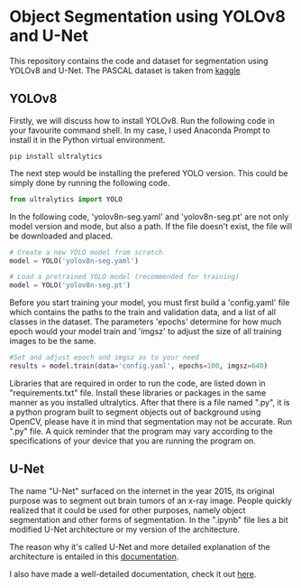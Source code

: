 # Object Segmentation using YOLOv8 and U-Net

This repository contains the code and dataset for segmentation using YOLOv8 and U-Net. The PASCAL dataset is taken from [kaggle](https://www.kaggle.com/datasets/gopalbhattrai/pascal-voc-2012-dataset)

## YOLOv8

Firstly, we will discuss how to install YOLOv8. Run the following code in your favourite command shell. In my case, I used Anaconda Prompt to install it in the Python virtual environment. 

```shell
pip install ultralytics
```

The next step would be installing the prefered YOLO version. This could be simply done by running the following code.

```py
from ultralytics import YOLO
```

In the following code, 'yolov8n-seg.yaml' and 'yolov8n-seg.pt' are not only model version and mode, but also a path. If the file doesn't exist, the file will be downloaded and placed. 

```py
# Create a new YOLO model from scratch
model = YOLO('yolov8n-seg.yaml')

# Load a pretrained YOLO model (recommended for training)
model = YOLO('yolov8n-seg.pt')
```

Before you start training your model, you must first build a 'config.yaml' file which contains the paths to the train and validation data, and a list of all classes in the dataset. The parameters 'epochs' determine for how much epoch would your model train and 'imgsz' to adjust the size of all training images to be the same.

```py
#Set and adjust epoch and imgsz as to your need
results = model.train(data='config.yaml', epochs=100, imgsz=640)
```

Libraries that are required in order to run the code, are listed down in "requirements.txt" file. Install these libraries or packages in the same manner as you installed ultralytics. After that there is a file named ".py", it is a python program built to segment objects out of background using OpenCV, please have it in mind that segmentation may not be accurate. Run ".py" file. A quick reminder that the program may vary according to the specifications of your device that you are running the program on. 

## U-Net

The name "U-Net" surfaced on the internet in the year 2015, its original purpose was to segment out brain tumors of an x-ray image. People quickly realized that it could be used for other purposes, namely object segmentation and other forms of segmentation. In the ".ipynb" file lies a bit modified U-Net architecture or my version of the architecture. 

The reason why it's called U-Net and more detailed explanation of the architecture is entailed in this [documentation](https://obj-seg-doc-e3wipu72g6lsyt3rvkxp2g.streamlit.app/).

I also have made a well-detailed documentation, check it out [here](https://obj-seg-doc-e3wipu72g6lsyt3rvkxp2g.streamlit.app/).


